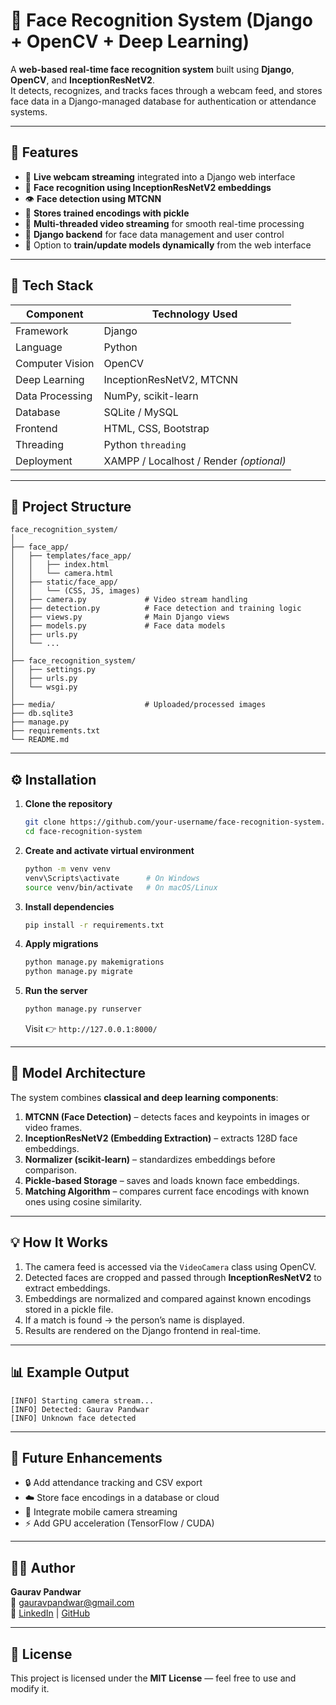 # 👤 Face Recognition System (Django + OpenCV + Deep Learning)

A **web-based real-time face recognition system** built using **Django**, **OpenCV**, and **InceptionResNetV2**.  
It detects, recognizes, and tracks faces through a webcam feed, and stores face data in a Django-managed database for authentication or attendance systems.

---

## 🚀 Features

- 🎥 **Live webcam streaming** integrated into a Django web interface  
- 🧠 **Face recognition using InceptionResNetV2 embeddings**  
- 👁️ **Face detection using MTCNN**  
- 💾 **Stores trained encodings with pickle**  
- 🧩 **Multi-threaded video streaming** for smooth real-time processing  
- 🔐 **Django backend** for face data management and user control  
- 🧰 Option to **train/update models dynamically** from the web interface  

---

## 🧰 Tech Stack

| Component | Technology Used |
|------------|-----------------|
| Framework | Django |
| Language | Python |
| Computer Vision | OpenCV |
| Deep Learning | InceptionResNetV2, MTCNN |
| Data Processing | NumPy, scikit-learn |
| Database | SQLite / MySQL |
| Frontend | HTML, CSS, Bootstrap |
| Threading | Python `threading` |
| Deployment | XAMPP / Localhost / Render *(optional)* |

---

## 📂 Project Structure

```
face_recognition_system/
│
├── face_app/
│   ├── templates/face_app/
│   │   ├── index.html
│   │   └── camera.html
│   ├── static/face_app/
│   │   └── (CSS, JS, images)
│   ├── camera.py             # Video stream handling
│   ├── detection.py          # Face detection and training logic
│   ├── views.py              # Main Django views
│   ├── models.py             # Face data models
│   ├── urls.py
│   └── ...
│
├── face_recognition_system/
│   ├── settings.py
│   ├── urls.py
│   └── wsgi.py
│
├── media/                    # Uploaded/processed images
├── db.sqlite3
├── manage.py
├── requirements.txt
└── README.md
```

---

## ⚙️ Installation

1. **Clone the repository**
   ```bash
   git clone https://github.com/your-username/face-recognition-system.git
   cd face-recognition-system
   ```

2. **Create and activate virtual environment**
   ```bash
   python -m venv venv
   venv\Scripts\activate      # On Windows
   source venv/bin/activate   # On macOS/Linux
   ```

3. **Install dependencies**
   ```bash
   pip install -r requirements.txt
   ```

4. **Apply migrations**
   ```bash
   python manage.py makemigrations
   python manage.py migrate
   ```

5. **Run the server**
   ```bash
   python manage.py runserver
   ```
   Visit 👉 `http://127.0.0.1:8000/`

---

## 🧠 Model Architecture

The system combines **classical and deep learning components**:

1. **MTCNN (Face Detection)** – detects faces and keypoints in images or video frames.  
2. **InceptionResNetV2 (Embedding Extraction)** – extracts 128D face embeddings.  
3. **Normalizer (scikit-learn)** – standardizes embeddings before comparison.  
4. **Pickle-based Storage** – saves and loads known face embeddings.  
5. **Matching Algorithm** – compares current face encodings with known ones using cosine similarity.

---

## 💡 How It Works

1. The camera feed is accessed via the `VideoCamera` class using OpenCV.  
2. Detected faces are cropped and passed through **InceptionResNetV2** to extract embeddings.  
3. Embeddings are normalized and compared against known encodings stored in a pickle file.  
4. If a match is found → the person’s name is displayed.  
5. Results are rendered on the Django frontend in real-time.

---

## 📊 Example Output

```
[INFO] Starting camera stream...
[INFO] Detected: Gaurav Pandwar
[INFO] Unknown face detected
```

---

## 🧪 Future Enhancements

- 🔒 Add attendance tracking and CSV export  
- ☁️ Store face encodings in a database or cloud  
- 📱 Integrate mobile camera streaming  
- ⚡ Add GPU acceleration (TensorFlow / CUDA)

---

## 👨‍💻 Author

**Gaurav Pandwar**  
📧 [gauravpandwar@gmail.com](mailto:gp3084@gmail.com)  
🔗 [LinkedIn](https://www.linkedin.com/in/gp30) | [GitHub](https://github.com/GPandwar30/face-recognition-facenet/)

---

## 🪪 License

This project is licensed under the **MIT License** — feel free to use and modify it.
